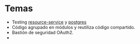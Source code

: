 
# Temas

- Testing [resource-service](https://github.com/tcero76/microservices/tree/master/resource-service/src/test/kotlin/cl/microservices/resource/service) y [postgres](https://github.com/tcero76/microservices/tree/master/postgres/postgres-services/src/test/kotlin/cl/microservices/postgres/services)
- Código agrupado en módulos y reutiliza código compartido.
- Bastión de seguridad OAuth2.
- 